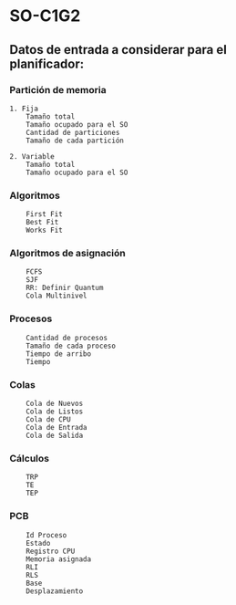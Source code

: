 # SO-C1G2
## Datos de entrada a considerar para el planificador:

### Partición de memoria
	1. Fija
		Tamaño total
		Tamaño ocupado para el SO
		Cantidad de particiones
		Tamaño de cada partición

	2. Variable
		Tamaño total
		Tamaño ocupado para el SO

### Algoritmos
		First Fit
		Best Fit
		Works Fit

### Algoritmos de asignación
		FCFS
		SJF
		RR: Definir Quantum
		Cola Multinivel

### Procesos
		Cantidad de procesos
		Tamaño de cada proceso
		Tiempo de arribo
		Tiempo 

### Colas
		Cola de Nuevos
		Cola de Listos
		Cola de CPU
		Cola de Entrada
		Cola de Salida

### Cálculos
		TRP
		TE
		TEP

### PCB
		Id Proceso
		Estado
		Registro CPU
		Memoria asignada
		RLI
		RLS
		Base
		Desplazamiento

